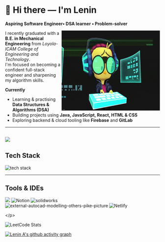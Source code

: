 # 👋 Hi there — I'm **Lenin**
**Aspiring Software Engineer• DSA learner • Problem-solver**

<img align="right" width="320" height="260" src="https://github.com/samadpls/Programing-Gifs/blob/main/public/gifs/pic1.gif" alt="Coding animation">

I recently graduated with a **B.E. in Mechanical Engineering** from *Loyola-ICAM College of Engineering and Technology*.  
I'm focused on becoming a confident full-stack engineer and sharpening my algorithm skills.

**Currently**
-  Learning & practising **Data Structures & Algorithms (DSA)**  
-  Building projects using **Java, JavaScript, React, HTML & CSS**  
- Exploring backend & cloud tooling like **Firebase** and **GitLab**

---

<br /> [<img src="https://img.shields.io/badge/LinkedIn-0077B5?style=for-the-badge&logo=linkedin&logoColor=white" />](https://www.linkedin.com/in/lenin-/)

##  Tech Stack
<p>
  <img src="https://skillicons.dev/icons?i=java,mysql,html,css,js,react" alt="tech stack" style="vertical-align:middle" />
</p>

---

##  Tools & IDEs
<p>
  <img src="https://skillicons.dev/icons?i=firebase,vscode,gitlab" height="42" />
  <img src="https://camo.githubusercontent.com/c3b9645a3bb9eb03c7b26e49e828be15cba7ba2554bfaa6d9821b2ad8253300b/68747470733a2f2f696d672e69636f6e73382e636f6d2f636f6c6f722f3438302f6e756c6c2f6e6f74696f6e2d2d76312e706e67"
       height="42" alt="Notion" />
<img width="48" height="48" src="https://img.icons8.com/color/48/solidworks.png" alt="solidworks"/>
  <img width="50" height="50" src="https://img.icons8.com/external-others-pike-picture/50/external-autocad-modelling-others-pike-picture.png" alt="external-autocad-modelling-others-pike-picture"/>
  <img src="https://img.shields.io/badge/Netlify-00C7B7?style=for-the-badge&logo=netlify&logoColor=white"
       height="42"  alt="Netlify" />


\</p>

![LeetCode Stats](https://leetcard.jacoblin.cool/Lenin-A?theme=dark&font=Roboto%20Serif&ext=heatmap)

[![Lenin A's github activity graph](https://github-readme-activity-graph.vercel.app/graph?username=Lenin-A&bg_color=0d1117&color=0fd8e6&line=33c016&point=33c016&area=true&hide_border=true)](https://github.com/ashutosh00710/github-readme-activity-graph)


